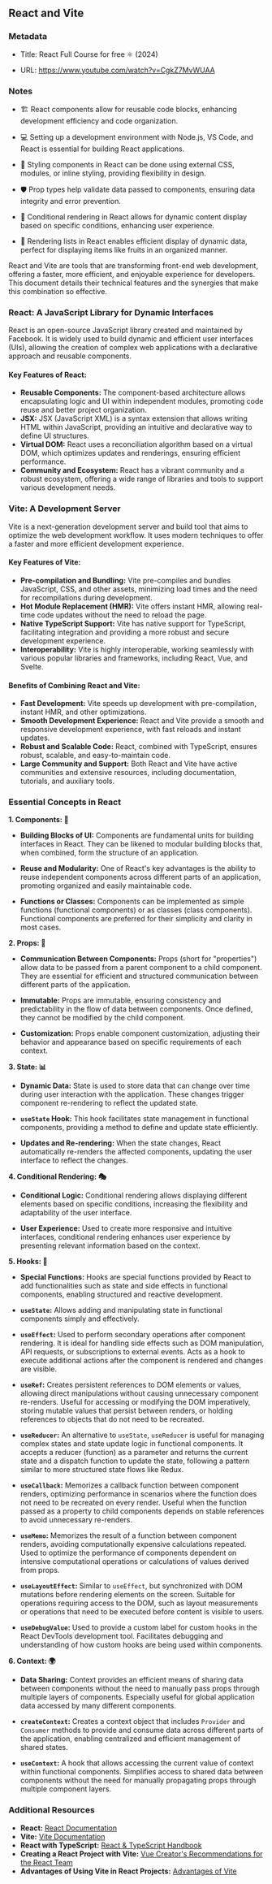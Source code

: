 ## React and Vite


### Metadata

- Title: React Full Course for free ⚛️ (2024)

- URL: https://www.youtube.com/watch?v=CgkZ7MvWUAA

### Notes

- 🏗 React components allow for reusable code blocks, enhancing development efficiency and code organization.

- 💻 Setting up a development environment with Node.js, VS Code, and React is essential for building React applications.

- 🎨 Styling components in React can be done using external CSS, modules, or inline styling, providing flexibility in design.

- 🛡 Prop types help validate data passed to components, ensuring data integrity and error prevention.

- 🔄 Conditional rendering in React allows for dynamic content display based on specific conditions, enhancing user experience.

- 🍇 Rendering lists in React enables efficient display of dynamic data, perfect for displaying items like fruits in an organized manner.




React and Vite are tools that are transforming front-end web development, offering a faster, more efficient, and enjoyable experience for developers. This document details their technical features and the synergies that make this combination so effective.

### React: A JavaScript Library for Dynamic Interfaces

React is an open-source JavaScript library created and maintained by Facebook. It is widely used to build dynamic and efficient user interfaces (UIs), allowing the creation of complex web applications with a declarative approach and reusable components.

#### Key Features of React:

* **Reusable Components:** The component-based architecture allows encapsulating logic and UI within independent modules, promoting code reuse and better project organization.
* **JSX:** JSX (JavaScript XML) is a syntax extension that allows writing HTML within JavaScript, providing an intuitive and declarative way to define UI structures.
* **Virtual DOM:** React uses a reconciliation algorithm based on a virtual DOM, which optimizes updates and renderings, ensuring efficient performance.
* **Community and Ecosystem:** React has a vibrant community and a robust ecosystem, offering a wide range of libraries and tools to support various development needs.

### Vite: A Development Server

Vite is a next-generation development server and build tool that aims to optimize the web development workflow. It uses modern techniques to offer a faster and more efficient development experience.

#### Key Features of Vite:

* **Pre-compilation and Bundling:** Vite pre-compiles and bundles JavaScript, CSS, and other assets, minimizing load times and the need for recompilations during development.
* **Hot Module Replacement (HMR):** Vite offers instant HMR, allowing real-time code updates without the need to reload the page.
* **Native TypeScript Support:** Vite has native support for TypeScript, facilitating integration and providing a more robust and secure development experience.
* **Interoperability:** Vite is highly interoperable, working seamlessly with various popular libraries and frameworks, including React, Vue, and Svelte.

#### Benefits of Combining React and Vite:

* **Fast Development:** Vite speeds up development with pre-compilation, instant HMR, and other optimizations.
* **Smooth Development Experience:** React and Vite provide a smooth and responsive development experience, with fast reloads and instant updates.
* **Robust and Scalable Code:** React, combined with TypeScript, ensures robust, scalable, and easy-to-maintain code.
* **Large Community and Support:** Both React and Vite have active communities and extensive resources, including documentation, tutorials, and auxiliary tools.

### Essential Concepts in React

**1. Components: 🧩**

- **Building Blocks of UI:** Components are fundamental units for building interfaces in React. They can be likened to modular building blocks that, when combined, form the structure of an application.

- **Reuse and Modularity:** One of React's key advantages is the ability to reuse independent components across different parts of an application, promoting organized and easily maintainable code.

- **Functions or Classes:** Components can be implemented as simple functions (functional components) or as classes (class components). Functional components are preferred for their simplicity and clarity in most cases.

**2. Props: 🎁**

- **Communication Between Components:** Props (short for "properties") allow data to be passed from a parent component to a child component. They are essential for efficient and structured communication between different parts of the application.

- **Immutable:** Props are immutable, ensuring consistency and predictability in the flow of data between components. Once defined, they cannot be modified by the child component.

- **Customization:** Props enable component customization, adjusting their behavior and appearance based on specific requirements of each context.

**3. State: 📊**

- **Dynamic Data:** State is used to store data that can change over time during user interaction with the application. These changes trigger component re-rendering to reflect the updated state.

- **`useState` Hook:** This hook facilitates state management in functional components, providing a method to define and update state efficiently.

- **Updates and Re-rendering:** When the state changes, React automatically re-renders the affected components, updating the user interface to reflect the changes.

**4. Conditional Rendering: 🎭**

- **Conditional Logic:** Conditional rendering allows displaying different elements based on specific conditions, increasing the flexibility and adaptability of the user interface.

- **User Experience:** Used to create more responsive and intuitive interfaces, conditional rendering enhances user experience by presenting relevant information based on the context.

**5. Hooks: 🎣**

- **Special Functions:** Hooks are special functions provided by React to add functionalities such as state and side effects in functional components, enabling structured and reactive development.

- **`useState`:** Allows adding and manipulating state in functional components simply and effectively.

- **`useEffect`:** Used to perform secondary operations after component rendering. It is ideal for handling side effects such as DOM manipulation, API requests, or subscriptions to external events. Acts as a hook to execute additional actions after the component is rendered and changes are visible.

- **`useRef`:** Creates persistent references to DOM elements or values, allowing direct manipulations without causing unnecessary component re-renders. Useful for accessing or modifying the DOM imperatively, storing mutable values that persist between renders, or holding references to objects that do not need to be recreated.

- **`useReducer`:** An alternative to `useState`, `useReducer` is useful for managing complex states and state update logic in functional components. It accepts a reducer (function) as a parameter and returns the current state and a dispatch function to update the state, following a pattern similar to more structured state flows like Redux.

- **`useCallback`:** Memorizes a callback function between component renders, optimizing performance in scenarios where the function does not need to be recreated on every render. Useful when the function passed as a property to child components depends on stable references to avoid unnecessary re-renders.

- **`useMemo`:** Memorizes the result of a function between component renders, avoiding computationally expensive calculations repeated. Used to optimize the performance of components dependent on intensive computational operations or calculations of values derived from props.

- **`useLayoutEffect`:** Similar to `useEffect`, but synchronized with DOM mutations before rendering elements on the screen. Suitable for operations requiring access to the DOM, such as layout measurements or operations that need to be executed before content is visible to users.

- **`useDebugValue`:** Used to provide a custom label for custom hooks in the React DevTools development tool. Facilitates debugging and understanding of how custom hooks are being used within components.

**6. Context: 🌍**

- **Data Sharing:** Context provides an efficient means of sharing data between components without the need to manually pass props through multiple layers of components. Especially useful for global application data accessed by many different components.

- **`createContext`:** Creates a context object that includes `Provider` and `Consumer` methods to provide and consume data across different parts of the application, enabling centralized and efficient management of shared states.

- **`useContext`:** A hook that allows accessing the current value of context within functional components. Simplifies access to shared data between components without the need for manually propagating props through multiple component layers.

### Additional Resources

* **React:** [React Documentation](https://react.dev/)
* **Vite:** [Vite Documentation](https://vitejs.dev/)
* **React with TypeScript:** [React & TypeScript Handbook](https://www.typescriptlang.org/docs/handbook/react.html)
* **Creating a React Project with Vite:** [Vue Creator's Recommendations for the React Team](https://levelup.gitconnected.com/evan-you-tells-react-team-you-should-recommend-vite-over-create-react-app-for-react-developers-e73aa4a789f)
* **Advantages of Using Vite in React Projects:** [Advantages of Vite](https://medium.com/@Rowsan_A/advantages-of-using-vite-in-react-js-projects-3cc599e8bc0f)


